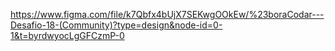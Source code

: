 

https://www.figma.com/file/k7Qbfx4bUjX7SEKwgOOkEw/%23boraCodar---Desafio-18-(Community)?type=design&node-id=0-1&t=byrdwyocLgGFCzmP-0